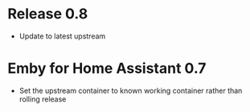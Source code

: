 # Release 0.8
- Update to latest upstream
# Emby for Home Assistant 0.7
- Set the upstream container to known working container rather than rolling release

